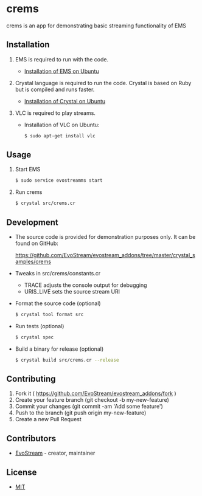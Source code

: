 # crems

crems is an app for demonstrating basic streaming functionality of EMS

## Installation

1. EMS is required to run with the code.
   - [Installation of EMS on Ubuntu](http://docs.evostream.com/ems_quick_start_guide/quick_start_guide_for_linux#baptyum-installation)

2. Crystal language is required to run the code.
   Crystal is based on Ruby but is compiled and runs faster.
   - [Installation of Crystal on Ubuntu](http://crystal-lang.org/docs/installation/on_debian_and_ubuntu.html)

3. VLC is required to play streams.
   - Installation of VLC on Ubuntu:

     ```bash
     $ sudo apt-get install vlc
     ```

## Usage

1. Start EMS

   ```bash
   $ sudo service evostreamms start
   ```

2. Run crems

   ```bash
   $ crystal src/crems.cr
   ```

## Development

- The source code is provided for demonstration purposes only. It can be found on GitHub:

  https://github.com/EvoStream/evostream_addons/tree/master/crystal_samples/crems

- Tweaks in src/crems/constants.cr

  - TRACE adjusts the console output for debugging
  - URIS_LIVE sets the source stream URI

- Format the source code (optional)

  ```bash
  $ crystal tool format src
  ```

- Run tests (optional)

  ```bash
  $ crystal spec
  ```

- Build a binary for release (optional)
  ```bash
  $ crystal build src/crems.cr --release
  ```

## Contributing

1. Fork it ( https://github.com/EvoStream/evostream_addons/fork )
2. Create your feature branch (git checkout -b my-new-feature)
3. Commit your changes (git commit -am 'Add some feature')
4. Push to the branch (git push origin my-new-feature)
5. Create a new Pull Request

## Contributors

- [EvoStream](https://github.com/EvoStream)  - creator, maintainer

## License

- [MIT](LICENSE.md)

